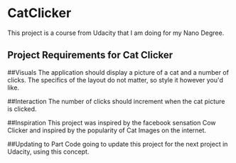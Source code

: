 # CatClicker

This project is a course from Udacity that I am doing for my Nano Degree.

## Project Requirements for Cat Clicker

##Visuals
The application should display a picture of a cat and a number of clicks.
The specifics of the layout do not matter, so style it however you'd like.

##Interaction
The number of clicks should increment when the cat picture is clicked.

##Inspiration
This project was inspired by the facebook sensation Cow Clicker and inspired by the 
popularity of Cat Images on the internet.

##Updating to Part Code
going to update this project for the next project in Udacity, using this concept.
